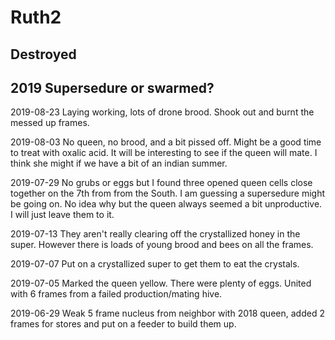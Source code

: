 # Ruth2

## Destroyed

## 2019 Supersedure or swarmed?

2019-08-23 Laying working, lots of drone brood.  Shook out and burnt the messed up frames.

2019-08-03 No queen, no brood, and a bit pissed off.  Might be a good time to treat with oxalic acid.  It will be interesting to see if the queen will mate.  I think she might if we have a bit of an indian summer.

2019-07-29 No grubs or eggs but I found three opened queen cells close together on the 7th from from the South.  I am guessing a supersedure might be going on.  No idea why but the queen always seemed a bit unproductive.  I will just leave them to it. 

2019-07-13 They aren't really clearing off the crystallized honey in the super.  However there is loads of young brood and bees on all the frames.

2019-07-07 Put on a crystallized super to get them to eat the crystals.

2019-07-05 Marked the queen yellow.  There were plenty of eggs.  United with 6 frames from a failed production/mating hive.

2019-06-29 Weak 5 frame nucleus from neighbor with 2018 queen, added 2 frames for stores and put on a feeder to build them up.
